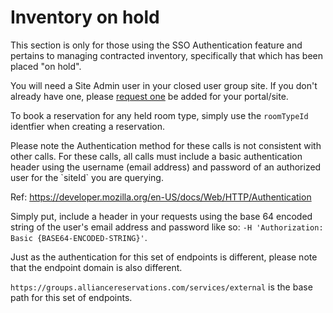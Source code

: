 # Inventory on hold

This section is only for those using the SSO Authentication feature and pertains to managing contracted inventory, specifically that which has been placed "on hold".

You will need a Site Admin user in your closed user group site. If you don't already have one, please [request one](mailto:hello@quintrooms.com?Subject=Request%20for%20Site%20Admin%20User) be added for your portal/site.

To book a reservation for any held room type, simply use the `roomTypeId` identfier when creating a reservation.

<aside class="warning">
Please note the Authentication method for these calls is not consistent with other calls. For these calls, all calls must include a basic authentication header using the username (email address) and password of an authorized user for the `siteId` you are querying.

Ref: https://developer.mozilla.org/en-US/docs/Web/HTTP/Authentication

Simply put, include a header in your requests using the base 64 encoded string of the user's email address and password like so: `-H 'Authorization: Basic {BASE64-ENCODED-STRING}'`.
</aside>

<aside class="warning">
Just as the authentication for this set of endpoints is different, please note that the endpoint domain is also different.

`https://groups.alliancereservations.com/services/external` is the base path for this set of endpoints.
</aside>
